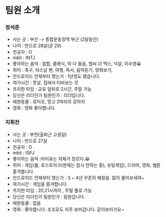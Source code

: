 # 팀원 소개

### 정석준
- 사는 곳 : 부산 -> 종합운동장역 부근 (2달동안)
- 나이 : 만으로 28살(곧 29)
- 전공자 : O
- mbti : INTJ
- 좋아하는 음악 : 힙합, 클래식, 락 다 들음, 엠씨 더 맥스, 넉살, 이수영😀
- 취미 : 축구, 아스날 팬, 여행, 독서, 음악듣기, 영화보기, 
- 안드로이드 언제부터 했는가 : 1년정도 됐습니다.
- 여가시간 : 풋살, 집에서 티비보는 것
- 프리한 타임 : 교유 앞뒤로 2시간, 주말 가능
- 당신은 리더인가 팀원인가 : 리더입니다. 
- 애완동물 : 로미오, 망고 2마리의 강아지
- 영화 : 영화 좋아합니다.

### 지휘찬
- 사는 곳 : 부천(출퇴근 고생길)
- 나이 : 만으로 27살
- 전공자 : O
- mbti : ISFJ
- 좋아하는 음악 :아이유는 자체가 장르다.😀
- 취미 : 게임(롤, 로스트아크(현재는 잠시 안하는 중), 슈팅게임), 드라마, 영화, 웹툰 즐겨봅니다. 
- 안드로이드 언제부터 했는가 : 3 ~ 4년 꾸준히 해왔음. 많이 물어보세여~
- 여가시간 : 게임을 즐겨합니다.
- 프리한 타임 : 20,21시까지 , 주말 풀로 가능
- 당신은 리더인가 팀원인가 : 팀원입니다.
- 애완동물 : 없음
- 영화 : 좋아합니다. 조조로도 자주 보러갑니다. 같이보러가요~

